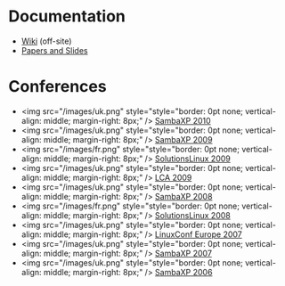 # Documentation #

- [Wiki](http://tracker.openchange.org/projects/openchange/wiki) (off-site)
- [Papers and Slides](/documentation/slides.html)

# Conferences #
- <img src="/images/uk.png" style="style="border: 0pt none; vertical-align: middle; margin-right: 8px;" /> [SambaXP 2010](/documentation/conferences/sambaxp_2010.html)
- <img src="/images/uk.png" style="style="border: 0pt none; vertical-align: middle; margin-right: 8px;" /> [SambaXP 2009](/documentation/conferences/sambaxp_2009.html)
- <img src="/images/fr.png" style="style="border: 0pt none; vertical-align: middle; margin-right: 8px;" /> [SolutionsLinux 2009](/documentation/conferences/solutionslinux_2009.html)
- <img src="/images/uk.png" style="style="border: 0pt none; vertical-align: middle; margin-right: 8px;" /> [LCA 2009](/documentation/conferences/lca_2009.html)
- <img src="/images/uk.png" style="style="border: 0pt none; vertical-align: middle; margin-right: 8px;" /> [SambaXP 2008](/documentation/conferences/sambaxp_2008.html)
- <img src="/images/fr.png" style="style="border: 0pt none; vertical-align: middle; margin-right: 8px;" /> [SolutionsLinux 2008](/documentation/conferences/solutionslinux_2008.html)
- <img src="/images/uk.png" style="style="border: 0pt none; vertical-align: middle; margin-right: 8px;" /> [LinuxConf Europe 2007](/documentation/conferences/linuxconfeu_2007.html)
- <img src="/images/uk.png" style="style="border: 0pt none; vertical-align: middle; margin-right: 8px;" /> [SambaXP 2007](/documentation/conferences/sambaxp_2007.html)
- <img src="/images/uk.png" style="style="border: 0pt none; vertical-align: middle; margin-right: 8px;" /> [SambaXP 2006](/documentation/conferences/sambaxp_2006.html)

